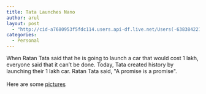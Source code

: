 ```yaml
---
title: Tata Launches Nano
author: arul
layout: post
  - "http://cid-a7680953f5fdc114.users.api-df.live.net/Users(-6383842215583694572)/Blogs('A7680953F5FDC114!113')/Entries('A7680953F5FDC114!504')?authkey=NzXxYOsM*PI%24"
categories:
  - Personal
---
```

<div id="msgcns!A7680953F5FDC114!504" class="bvMsg">
  <div>
    When Ratan Tata said that he is going to launch a car that would cost 1 lakh, everyone said that it can&#8217;t be done. Today, Tata created history by launching their 1 lakh car. Ratan Tata said, "A promise is a promise".
  </div>
  
  <div>
     
  </div>
  
  <div>
    Here are some <a href="http://www.chicagotribune.com/business/chi-tata-nano-pg,1,3327489.photogallery?ctrack=1&cset=true">pictures</a>
  </div>
</div>
